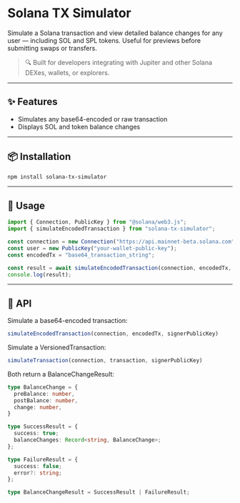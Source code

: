 # Solana TX Simulator

Simulate a Solana transaction and view detailed balance changes for any user — including SOL and SPL tokens. Useful for previews before submitting swaps or transfers.

> 🔍 Built for developers integrating with Jupiter and other Solana DEXes, wallets, or explorers.

---

## ✨ Features

- Simulates any base64-encoded or raw transaction
- Displays SOL and token balance changes

---

## 📦 Installation

```bash
npm install solana-tx-simulator
```

---

## 🚀 Usage

``` ts
import { Connection, PublicKey } from "@solana/web3.js";
import { simulateEncodedTransaction } from "solana-tx-simulator";

const connection = new Connection("https://api.mainnet-beta.solana.com");
const user = new PublicKey("your-wallet-public-key");
const encodedTx = "base64_transaction_string";

const result = await simulateEncodedTransaction(connection, encodedTx, user);
console.log(result);
```

---

## 📘 API

Simulate a base64-encoded transaction:
``` ts
simulateEncodedTransaction(connection, encodedTx, signerPublicKey)
```

Simulate a VersionedTransaction:
``` ts
simulateTransaction(connection, transaction, signerPublicKey)
```

Both return a BalanceChangeResult:

``` ts
type BalanceChange = {
  preBalance: number,
  postBalance: number,
  change: number,
}

type SuccessResult = {
  success: true;
  balanceChanges: Record<string, BalanceChange>;
};

type FailureResult = {
  success: false;
  error?: string;
};

type BalanceChangeResult = SuccessResult | FailureResult;
```
